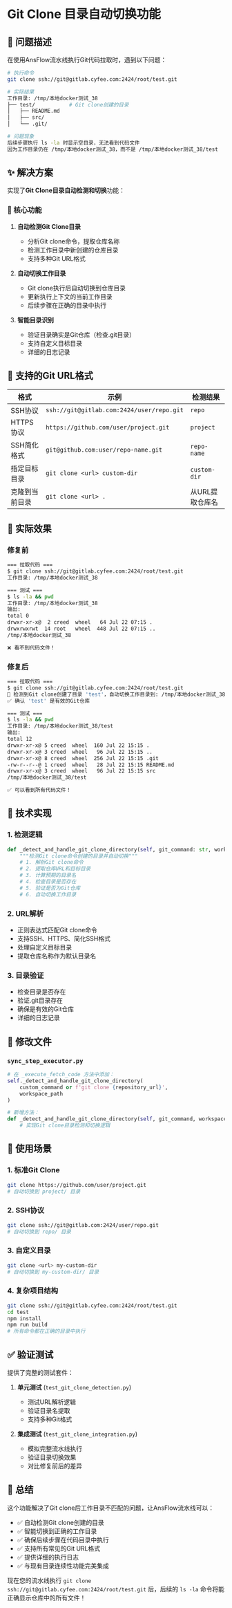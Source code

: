 # Git Clone 目录自动切换功能

## 📖 问题描述

在使用AnsFlow流水线执行Git代码拉取时，遇到以下问题：

```bash
# 执行命令
git clone ssh://git@gitlab.cyfee.com:2424/root/test.git

# 实际结果
工作目录: /tmp/本地docker测试_38
├── test/           # Git clone创建的目录
│   ├── README.md
│   ├── src/
│   └── .git/

# 问题现象
后续步骤执行 ls -la 时显示空目录，无法看到代码文件
因为工作目录仍在 /tmp/本地docker测试_38，而不是 /tmp/本地docker测试_38/test
```

## ✨ 解决方案

实现了**Git Clone目录自动检测和切换**功能：

### 🔧 核心功能

1. **自动检测Git Clone目录**
   - 分析Git clone命令，提取仓库名称
   - 检测工作目录中新创建的仓库目录
   - 支持多种Git URL格式

2. **自动切换工作目录**
   - Git clone执行后自动切换到仓库目录
   - 更新执行上下文的当前工作目录
   - 后续步骤在正确的目录中执行

3. **智能目录识别**
   - 验证目录确实是Git仓库（检查.git目录）
   - 支持自定义目标目录
   - 详细的日志记录

## 🎯 支持的Git URL格式

| 格式 | 示例 | 检测结果 |
|------|------|----------|
| SSH协议 | `ssh://git@gitlab.com:2424/user/repo.git` | `repo` |
| HTTPS协议 | `https://github.com/user/project.git` | `project` |
| SSH简化格式 | `git@github.com:user/repo-name.git` | `repo-name` |
| 指定目标目录 | `git clone <url> custom-dir` | `custom-dir` |
| 克隆到当前目录 | `git clone <url> .` | 从URL提取仓库名 |

## 🚀 实际效果

### 修复前
```bash
=== 拉取代码 ===
$ git clone ssh://git@gitlab.cyfee.com:2424/root/test.git
工作目录: /tmp/本地docker测试_38

=== 测试 ===
$ ls -la && pwd
工作目录: /tmp/本地docker测试_38
输出: 
total 0
drwxr-xr-x@  2 creed  wheel   64 Jul 22 07:15 .
drwxrwxrwt  14 root   wheel  448 Jul 22 07:15 ..
/tmp/本地docker测试_38

❌ 看不到代码文件！
```

### 修复后
```bash
=== 拉取代码 ===
$ git clone ssh://git@gitlab.cyfee.com:2424/root/test.git
🔄 检测到Git clone创建了目录 'test'，自动切换工作目录到: /tmp/本地docker测试_38/test
✅ 确认 'test' 是有效的Git仓库

=== 测试 ===
$ ls -la && pwd
工作目录: /tmp/本地docker测试_38/test
输出:
total 12
drwxr-xr-x@ 5 creed  wheel  160 Jul 22 15:15 .
drwxr-xr-x@ 3 creed  wheel   96 Jul 22 15:15 ..
drwxr-xr-x@ 8 creed  wheel  256 Jul 22 15:15 .git
-rw-r--r--@ 1 creed  wheel   28 Jul 22 15:15 README.md
drwxr-xr-x@ 3 creed  wheel   96 Jul 22 15:15 src
/tmp/本地docker测试_38/test

✅ 可以看到所有代码文件！
```

## 🔧 技术实现

### 1. 检测逻辑
```python
def _detect_and_handle_git_clone_directory(self, git_command: str, workspace_path: str):
    """检测Git clone命令创建的目录并自动切换"""
    # 1. 解析Git clone命令
    # 2. 提取仓库URL和目标目录
    # 3. 计算预期的目录名
    # 4. 检查目录是否存在
    # 5. 验证是否为Git仓库
    # 6. 自动切换工作目录
```

### 2. URL解析
- 正则表达式匹配Git clone命令
- 支持SSH、HTTPS、简化SSH格式
- 处理自定义目标目录
- 提取仓库名称作为默认目录名

### 3. 目录验证
- 检查目录是否存在
- 验证.git目录存在
- 确保是有效的Git仓库
- 详细的日志记录

## 📝 修改文件

### `sync_step_executor.py`
```python
# 在 _execute_fetch_code 方法中添加：
self._detect_and_handle_git_clone_directory(
    custom_command or f'git clone {repository_url}', 
    workspace_path
)

# 新增方法：
def _detect_and_handle_git_clone_directory(self, git_command, workspace_path):
    # 实现Git clone目录检测和切换逻辑
```

## 🎯 使用场景

### 1. 标准Git Clone
```bash
git clone https://github.com/user/project.git
# 自动切换到 project/ 目录
```

### 2. SSH协议
```bash
git clone ssh://git@gitlab.com:2424/user/repo.git  
# 自动切换到 repo/ 目录
```

### 3. 自定义目录
```bash
git clone <url> my-custom-dir
# 自动切换到 my-custom-dir/ 目录
```

### 4. 复杂项目结构
```bash
git clone ssh://git@gitlab.cyfee.com:2424/root/test.git
cd test
npm install
npm run build
# 所有命令都在正确的目录中执行
```

## ✅ 验证测试

提供了完整的测试套件：

1. **单元测试** (`test_git_clone_detection.py`)
   - 测试URL解析逻辑
   - 验证目录名提取
   - 支持多种Git格式

2. **集成测试** (`test_git_clone_integration.py`) 
   - 模拟完整流水线执行
   - 验证目录切换效果
   - 对比修复前后的差异

## 🎉 总结

这个功能解决了Git clone后工作目录不匹配的问题，让AnsFlow流水线可以：

- ✅ 自动检测Git clone创建的目录
- ✅ 智能切换到正确的工作目录  
- ✅ 确保后续步骤在代码目录中执行
- ✅ 支持所有常见的Git URL格式
- ✅ 提供详细的执行日志
- ✅ 与现有目录连续性功能完美集成

现在您的流水线执行 `git clone ssh://git@gitlab.cyfee.com:2424/root/test.git` 后，后续的 `ls -la` 命令将能正确显示仓库中的所有文件！

